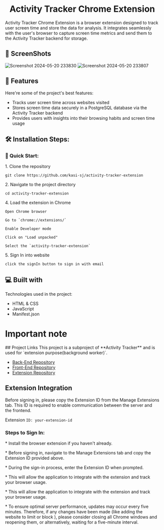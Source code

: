 <h1 align="center" id="title">Activity Tracker Chrome Extension</h1>

<p id="description">Activity Tracker Chrome Extension is a browser extension designed to track user screen time and store the data for analysis. It integrates seamlessly with the user's browser to capture screen time metrics and send them to the Activity Tracker backend for storage.</p>


<h2>📱 ScreenShots</h2>

![Screenshot 2024-05-20 233830](https://github.com/kasi-sj/activity-tracker-extension/assets/110708280/a2ca1b96-5eb9-4f4d-8045-eaf363dca02c)
![Screenshot 2024-05-20 233807](https://github.com/kasi-sj/activity-tracker-extension/assets/110708280/ba0e5cdf-0bd9-4b58-8313-202700aa5400)

  
<h2>🧐 Features</h2>

Here're some of the project's best features:

*   Tracks user screen time across websites visited
*   Stores screen time data securely in a PostgreSQL database via the Activity Tracker backend
*   Provides users with insights into their browsing habits and screen time usage

<h2>🛠️ Installation Steps:</h2>

<h3>🚀 Quick Start:</h3>
<p>1. Clone the repository</p>

```
git clone https://github.com/kasi-sj/activity-tracker-extension
```

<p>2. Navigate to the project directory</p>

```
cd activity-tracker-extension
```

<p>4. Load the extension in Chrome</p>

```
Open Chrome browser
```

```
Go to `chrome://extensions/`
```

```
Enable Developer mode
```

```
Click on "Load unpacked"
```

```
Select the `activity-tracker-extension` 
```

<p>5. Sign In into website</p>

```
click the signIn button to sign in with email
```

  
  
<h2>💻 Built with</h2>

Technologies used in the project:

*   HTML & CSS
*   JavaScript
*   Manifest.json

<h1>Important note</h1>
## Project Links
This project is a subproject of **Activity Tracker** and is used for `extension purpose(background worker)`.

- [Back-End Repository](https://github.com/kasi-sj/track-me-backend)
- [Front-End Repository](https://github.com/kasi-sj/track-me-website)
- [Extension Repository](https://github.com/kasi-sj/activity-tracker-extension)

<h2>Extension Integration</h2>
<p>
Before signing in, please copy the Extension ID from the Manage Extensions tab. This ID is required to enable communication between the server and the frontend.
</p>

Extension `ID: your-extension-id`

<h3>
Steps to Sign In:
</h3>
<p>
*  Install the browser extension if you haven't already.
</p>
<p>
*  Before signing in, navigate to the Manage Extensions tab and copy the Extension ID provided above.
</p>
<p>
*  During the sign-in process, enter the Extension ID when prompted.
</p>

<p>
  *  This will allow the application to integrate with the extension and track your browser usage.
</p>

<p>
*  This will allow the application to integrate with the extension and track your browser usage.
</p>

<p>
*  To ensure optimal server performance, updates may occur every five minutes. Therefore, if any changes have been made (like adding the website to limit or block ), please consider closing all Chrome windows and reopening them, or alternatively, waiting for a five-minute interval.
</p>
